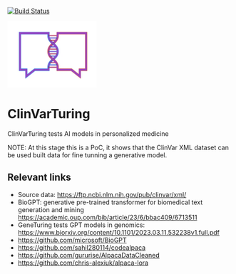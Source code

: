 [![Build Status](https://app.travis-ci.com/PLOS/allofplos.svg&branch=master)](https://app.travis-ci.com/PLOS/allofplos)


<img src="logoclituring.png" height="150" width="200" alt="Employee data" title="Employee Data title">

# ClinVarTuring
ClinVarTuring tests AI models in personalized medicine

NOTE: At this stage this is a PoC, it shows that the ClinVar XML dataset can be used built data for fine tunning a generative model.


## Relevant links

* Source data: https://ftp.ncbi.nlm.nih.gov/pub/clinvar/xml/
* BioGPT: generative pre-trained transformer for biomedical text generation and mining https://academic.oup.com/bib/article/23/6/bbac409/6713511
* GeneTuring tests GPT models in genomics: https://www.biorxiv.org/content/10.1101/2023.03.11.532238v1.full.pdf
* https://github.com/microsoft/BioGPT
* https://github.com/sahil280114/codealpaca
* https://github.com/gururise/AlpacaDataCleaned
* https://github.com/chris-alexiuk/alpaca-lora
